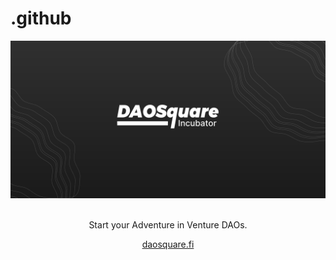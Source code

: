 # .github
<div align="center">
    <img width="1200" alt="dark-text-only" src="https://github.com/DAOSquare/Brand-Kit/blob/main/DAOSquare_Incubator_Cover%231.svg">
    <br />
    <br />
    <p>Start your Adventure in Venture DAOs.</p>
    <a href="https://daosquare.fi">daosquare.fi</a>
</div>
